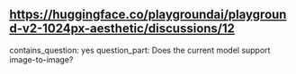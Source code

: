 ## https://huggingface.co/playgroundai/playground-v2-1024px-aesthetic/discussions/12

contains_question: yes
question_part: Does the current model support image-to-image?